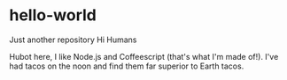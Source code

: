 # hello-world
Just another repository
Hi Humans

Hubot here, I like Node.js and Coffeescript (that's what I'm made of!).
I've had tacos on the noon and find them far superior to Earth tacos.
